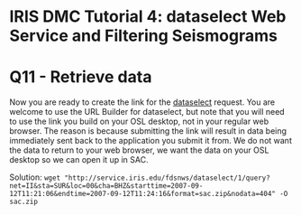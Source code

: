 # IRIS DMC Tutorial 4: dataselect Web Service and Filtering Seismograms

# Q11 - Retrieve data
Now you are ready to create the link for the [dataselect]("https://service.iris.edu/fdsnws/dataselect/docs/1/builder/") request. You are welcome to use the URL Builder for dataselect, but note that you will need to use the link you build on your OSL desktop, not in your regular web browser. The reason is because submitting the link will result in data being immediately sent back to the application you submit it from. We do not want the data to return to your web browser, we want the data on your OSL desktop so we can open it up in SAC.

Solution: `wget "http://service.iris.edu/fdsnws/dataselect/1/query?net=II&sta=SUR&loc=00&cha=BHZ&starttime=2007-09-12T11:21:06&endtime=2007-09-12T11:24:16&format=sac.zip&nodata=404" -O sac.zip`
